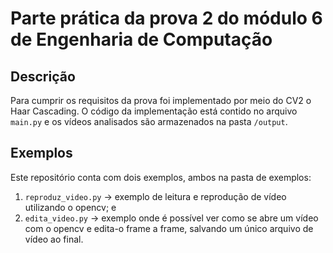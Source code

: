 # Parte prática da prova 2 do módulo 6 de Engenharia de Computação

## Descrição
Para cumprir os requisitos da prova foi implementado por meio do CV2 o Haar Cascading. O código da implementação está contido no arquivo ```main.py``` e os vídeos analisados são armazenados na pasta ```/output```.

## Exemplos

Este repositório conta com dois exemplos, ambos na pasta de exemplos:

1. `reproduz_video.py` -> exemplo de leitura e reprodução de vídeo utilizando o opencv; e
2. `edita_video.py` -> exemplo onde é possível ver como se abre um vídeo com o opencv e edita-o frame a frame, salvando um único arquivo de vídeo ao final.

